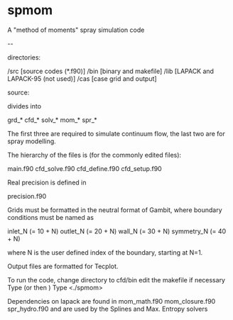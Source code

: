 spmom
=====

A "method of moments" spray simulation code


--

directories:

/src  [source codes (*.f90)]
/bin  [binary and makefile]
/lib  [LAPACK and LAPACK-95 (not used)]
/cas  [case grid and output]



source:

divides into

grd_*
cfd_*
solv_*
mom_*
spr_*

The first three are required to simulate continuum flow,
the last two are for spray modelling.

The hierarchy of the files is (for the commonly edited files):

main.f90
cfd_solve.f90
cfd_define.f90
cfd_setup.f90

Real precision is defined in

precision.f90


Grids must be formatted in the neutral format of Gambit,
where boundary conditions must be named as

inlet_N (= 10 + N)
outlet_N (= 20 + N)
wall_N (= 30 + N)
symmetry_N (= 40 + N)

where N is the user defined index of the boundary, starting at N=1.

Output files are formatted for Tecplot.


To run the code, change directory to cfd/bin
edit the makefile if necessary
Type <make> (or <make clean> then <make>)
Type <./spmom>


Dependencies on lapack are found in
mom_math.f90
mom_closure.f90
spr_hydro.f90
and are used by the Splines and Max. Entropy solvers
